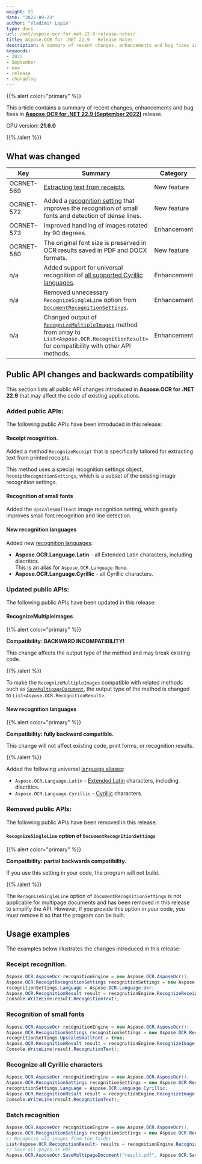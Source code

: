 ```yaml
---
weight: 51
date: "2022-09-23"
author: "Vladimir Lapin"
type: docs
url: /net/aspose-ocr-for-net-22-9-release-notes/
title: Aspose.OCR for .NET 22.9 - Release Notes
description: A summary of recent changes, enhancements and bug fixes in Aspose.OCR for .NET 22.9 (September 2022) release.
keywords:
- 2022
- September
- new
- release
- changelog
---
```


{{% alert color="primary" %}}

This article contains a summary of recent changes, enhancements and bug fixes in [**Aspose.OCR for .NET 22.9 (September 2022)**](https://www.nuget.org/packages/Aspose.OCR/22.9.0) release.

GPU version: **21.6.0**

{{% /alert %}}

## What was changed

Key | Summary | Category
--- | ------- | --------
OCRNET-569 | [Extracting text from receipts](/ocr/net/recognition/receipt/). | New feature
OCRNET-572 | Added a [recognition setting](/ocr/net/recognition-settings-image/) that improves the recognition of small fonts and detection of dense lines. | New feature
OCRNET-573 | Improved handling of images rotated by 90 degrees. | Enhancement
OCRNET-580 | The original font size is preserved in OCR results saved in PDF and DOCX formats. | New feature
n/a | Added support for universal recognition of [all supported Cyrillic languages](/ocr/net/languages/). | Enhancement
n/a | Removed unnecessary `RecognizeSingleLine` option from [`DocumentRecognitionSettings`](/ocr/net/recognition-settings-document/). | Enhancement
n/a | Changed output of [`RecognizeMultipleImages`](/ocr/net/batch-recognition/) method from array to `List<Aspose.OCR.RecognitionResult>` for compatibility with other API methods. | Enhancement

## Public API changes and backwards compatibility

This section lists all public API changes introduced in **Aspose.OCR for .NET 22.9** that may affect the code of existing applications.

### Added public APIs:

The following public APIs have been introduced in this release:

#### Receipt recognition.

Added a method `RecognizeReceipt` that is specifically tailored for extracting text from printed receipts.

This method uses a special recognition settings object, `ReceiptRecognitionSettings`, which is a subset of the existing image recognition settings.

#### Recognition of small fonts

Added the `UpscaleSmallFont` image recognition setting, which greatly improves small font recognition and line detection.

#### New recognition languages

Added new [recognition languages](/ocr/net/languages/):

- **Aspose.OCR.Language.Latin** - all Extended Latin characters, including diacritics.  
  This is an alias for `Aspose.OCR.Language.None`.
- **Aspose.OCR.Language.Cyrillic** - all Cyrillic characters.

### Updated public APIs:

The following public APIs have been updated in this release:

#### RecognizeMultipleImages

{{% alert color="primary" %}} 

**Compatibility: BACKWARD INCOMPATIBILITY!**

This change affects the output type of the method and may break existing code.

{{% /alert %}} 

To make the `RecognizeMultipleImages` compatible with related methods such as [`SaveMultipageDocument`](/ocr/net/save-file/#saving-recognition-results-as-a-multi-page-document), the output type of the method is changed to `List<Aspose.OCR.RecognitionResult>`.

#### New recognition languages

{{% alert color="primary" %}} 

**Compatibility: fully backward compatible.**

This change will not affect existing code, print forms, or recognition results.

{{% /alert %}} 

Added the following universal [language aliases](/ocr/net/languages/):

- `Aspose.OCR.Language.Latin` - [Extended Latin](/ocr/net/recognition-languages/#supported-characters) characters, including diacritics.
- `Aspose.OCR.Language.Cyrillic` - [Cyrillic](/ocr/net/recognition-languages/#supported-characters-1) characters.

### Removed public APIs:

The following public APIs have been removed in this release:

#### `RecognizeSingleLine` option of `DocumentRecognitionSettings`

{{% alert color="primary" %}}

**Compatibility: partial backwards compatibility.**

If you use this setting in your code, the program will not build.

{{% /alert %}}

The `RecognizeSingleLine` option of `DocumentRecognitionSettings` is not applicable for multipage documents and has been removed in this release to simplify the API. However, if you provide this option in your code, you must remove it so that the program can be built.

## Usage examples

The examples below illustrates the changes introduced in this release:

### Receipt recognition.

```csharp
Aspose.OCR.AsposeOcr recognitionEngine = new Aspose.OCR.AsposeOcr();
Aspose.OCR.ReceiptRecognitionSettings recognitionSettings = new Aspose.OCR.ReceiptRecognitionSettings();
recognitionSettings.Language = Aspose.OCR.Language.Ukr;
Aspose.OCR.RecognitionResult result = recognitionEngine.RecognizeReceipt("receipt.png", recognitionSettings);
Console.WriteLine(result.RecognitionText);
```

### Recognition of small fonts

```csharp
Aspose.OCR.AsposeOcr recognitionEngine = new Aspose.OCR.AsposeOcr();
Aspose.OCR.RecognitionSettings recognitionSettings = new Aspose.OCR.RecognitionSettings();
recognitionSettings.UpscaleSmallFont = true;
Aspose.OCR.RecognitionResult result = recognitionEngine.RecognizeImage("source.png", recognitionSettings);
Console.WriteLine(result.RecognitionText);
```

### Recognize all Cyrillic characters

```csharp
Aspose.OCR.AsposeOcr recognitionEngine = new Aspose.OCR.AsposeOcr();
Aspose.OCR.RecognitionSettings recognitionSettings = new Aspose.OCR.RecognitionSettings();
recognitionSettings.Language = Aspose.OCR.Language.Cyrillic;
Aspose.OCR.RecognitionResult result = recognitionEngine.RecognizeImage("source.png", recognitionSettings);
Console.WriteLine(result.RecognitionText);
```

### Batch recognition

```csharp
Aspose.OCR.AsposeOcr recognitionEngine = new Aspose.OCR.AsposeOcr();
Aspose.OCR.RecognitionSettings recognitionSettings = new Aspose.OCR.RecognitionSettings();
// Recognize all images from the folder
List<Aspose.OCR.RecognitionResult> results = recognitionEngine.RecognizeMultipleImages("C:/images/", recognitionSettings);
// Save all pages as PDF
Aspose.OCR.AsposeOcr.SaveMultipageDocument("result.pdf", Aspose.OCR.SaveFormat.Pdf, results);
```
